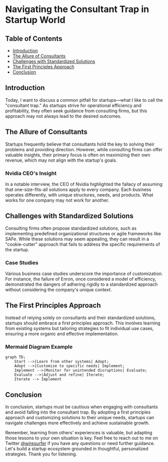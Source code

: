 # Navigating the Consultant Trap in Startup World

## Table of Contents
- [Introduction](#introduction)
- [The Allure of Consultants](#the-allure-of-consultants)
- [Challenges with Standardized Solutions](#challenges-with-standardized-solutions)
- [The First Principles Approach](#the-first-principles-approach)
- [Conclusion](#conclusion)

## Introduction <a name="introduction"></a>

Today, I want to discuss a common pitfall for startups—what I like to call the "consultant trap." As startups strive for operational efficiency and profitability, they often seek guidance from consulting firms, but this approach may not always lead to the desired outcomes.

## The Allure of Consultants <a name="the-allure-of-consultants"></a>

Startups frequently believe that consultants hold the key to solving their problems and providing direction. However, while consulting firms can offer valuable insights, their primary focus is often on maximizing their own revenue, which may not align with the startup's goals.

### Nvidia CEO's Insight

In a notable interview, the CEO of Nvidia highlighted the fallacy of assuming that one-size-fits-all solutions apply to every company. Each business operates differently, with unique structures, needs, and products. What works for one company may not work for another.

## Challenges with Standardized Solutions <a name="challenges-with-standardized-solutions"></a>

Consulting firms often propose standardized solutions, such as implementing predefined organizational structures or agile frameworks like SAFe. While these solutions may seem appealing, they can result in a "cookie-cutter" approach that fails to address the specific requirements of the startup.

### Case Studies

Various business case studies underscore the importance of customization. For instance, the failure of Enron, once considered a model of efficiency, demonstrated the dangers of adhering rigidly to a standardized approach without considering the company's unique context.

## The First Principles Approach <a name="the-first-principles-approach"></a>

Instead of relying solely on consultants and their standardized solutions, startups should embrace a first principles approach. This involves learning from existing systems but tailoring strategies to fit individual use cases, ensuring a more organic and effective implementation.

### Mermaid Diagram Example
```mermaid
graph TD;
    Start -->|Learn from other systems| Adopt;
    Adopt -->|Customize to specific needs| Implement;
    Implement -->|Monitor for unintended disruptions| Evaluate;
    Evaluate -->|Adjust and refine| Iterate;
    Iterate --> Implement
```

## Conclusion <a name="conclusion"></a>

In conclusion, startups must be cautious when engaging with consultants and avoid falling into the consultant trap. By adopting a first principles approach and customizing solutions to their unique needs, startups can navigate challenges more effectively and achieve sustainable growth.

Remember, learning from others' experiences is valuable, but adapting those lessons to your own situation is key. Feel free to reach out to me on Twitter [@wiresurfer](https://twitter.com/wiresurfer) if you have any questions or need further guidance. Let's build a startup ecosystem grounded in thoughtful, personalized strategies. Thank you for listening.

